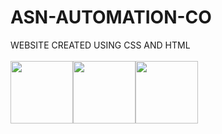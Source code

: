 # ASN-AUTOMATION-CO
WEBSITE CREATED USING CSS AND HTML<br><br>
<img src="https://www.svgrepo.com/show/303535/visual-studio-code-logo.svg" width="100 px" height="100px"><img src="https://encrypted-tbn0.gstatic.com/images?q=tbn:ANd9GcQZp7aiJJUQz9rO06aYUX826Omxep9FtnnmxKg8AQlkdpLk4J7v9hIfiYfG7WzO4ut0AOI&usqp=CAU" width="100 px" height="100px"><img src="https://t4.ftcdn.net/jpg/00/75/92/23/240_F_75922341_EQ5ir4801xHK00ysm5YhZ8nta9jGjNto.jpg" width="100 px" height="100px">
